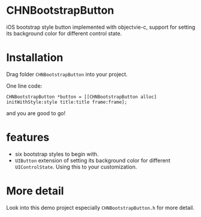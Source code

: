 # CHNBootstrapButton
iOS bootstrap style button implemented with objectvie-c, support for setting its background color for different control state.

# Installation
Drag folder `CHNBootstrapButton` into your project.

One line code:
```
CHNBootstrapButton *button = [[CHNBootstrapButton alloc] initWithStyle:style title:title frame:frame];
```
and you are good to go!

# features

* six bootstrap styles to begin with.
* `UIButton` extension of setting its background color for different `UIControlState`. Using this to your customization.

# More detail
Look into this demo project especially `CHNBootstrapButton.h` for more detail.



